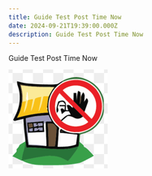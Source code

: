 ```yaml
---
title: Guide Test Post Time Now
date: 2024-09-21T19:39:00.000Z
description: Guide Test Post Time Now
---
```

Guide Test Post Time Now

![](77-771584_fail2ban-nginx-hd-png-download.png)
